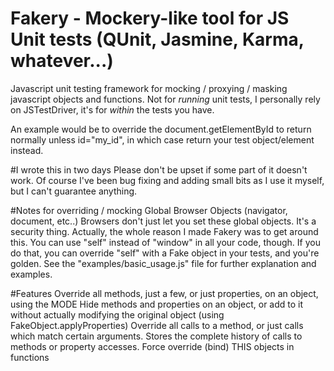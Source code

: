 # Fakery - Mockery-like tool for JS Unit tests (QUnit, Jasmine, Karma, whatever...)
Javascript unit testing framework for mocking / proxying / masking javascript objects and functions.
Not for _running_ unit tests, I personally rely on JSTestDriver, it's for _within_ the tests you have.

An example would be to override the document.getElementById to return normally unless id="my_id", in which case return your test object/element instead.

#I wrote this in two days
Please don't be upset if some part of it doesn't work. Of course I've been bug fixing and adding small bits as I use it myself, but I can't guarantee anything.

#Notes for overriding / mocking Global Browser Objects (navigator, document, etc..)
Browsers don't just let you set these global objects. It's a security thing. Actually, the whole reason I made Fakery was to get around this.
You can use "self" instead of "window" in all your code, though. If you do that, you can override "self" with a Fake object in your tests, and you're golden.
See the "examples/basic_usage.js" file for further explanation and examples.

#Features
Override all methods, just a few, or just properties, on an object, using the MODE
Hide methods and properties on an object, or add to it without actually modifying the original object (using FakeObject.applyProperties)
Override all calls to a method, or just calls which match certain arguments.
Stores the complete history of calls to methods or property accesses.
Force override (bind) THIS objects in functions